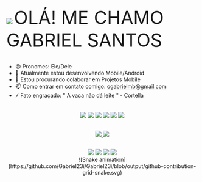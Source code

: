 <div>
  <a href"https://github.com/gabriel23i">
  <img id="icon-detail-preview" width="25" src = "https://c.tenor.com/nebZyl8oN7IAAAAi/wave-hello.gif">
  <font size="7"> OLÁ! ME CHAMO GABRIEL SANTOS </font>  
</div>
 
<br>

- 😄 Pronomes: Ele/Dele
- 🌱 Atualmente estou desenvolvendo Mobile/Android
- 🤝 Estou procurando colaborar em Projetos Mobile
- 📫 Como entrar em contato comigo: ogabrielmb@gmail.com
- ⚡ Fato engraçado: " A vaca não dá leite " - Cortella

##

<div align = "center">
  <img id="icon-detail-preview" width="60" src = "https://cdn.jsdelivr.net/gh/devicons/devicon/icons/android/android-plain.svg?">
  <img id="icon-detail-preview" width="60" src = "https://cdn.jsdelivr.net/gh/devicons/devicon/icons/kotlin/kotlin-original.svg">
  <img src = "https://icongr.am/devicon/javascript-original.svg?size=60&color=0f0f0f">
  <img src = "https://icongr.am/devicon/html5-original.svg?size=60&color=currentColor">
  <img src = "https://icongr.am/devicon/css3-original.svg?size=60&color=currentColor">
  <img id="icon-detail-preview" width="60" src = "https://cdn.jsdelivr.net/gh/devicons/devicon/icons/intellij/intellij-original.svg"
</div>

  ##
  
  <div align = "center">
<a href="https://github.com/gabriel23i">
<img height="180em" src="https://github-readme-stats.vercel.app/api?username=gabriel23i&show_icons=true&theme=blue-green&include_all_commits=true&count_private=true">
<img height="180em" src="https://github-readme-stats.vercel.app/api/top-langs/?username=gabriel23i&layout=compact&langs_count=16&theme=blue-green">
</div>
  
  ##
  
<div align = "center">
 <a href"mailto:ogabrielmb@gmail.com" target="_blank"> <img src = "https://img.shields.io/badge/Gmail-D14836?style=for-the-badge&logo=gmail&logoColor=white" target="_blank"></a>
 <a href"https://www.linkedin.com/in/gabriel-santos-23352a20a/" target="_blank"> <img src = "https://img.shields.io/badge/LinkedIn-0077B5?style=for-the-badge&logo=linkedin&logoColor=white" target="_blank"></a>
 <a href"https://discord.com/channels/@GabrielSS#1784" target="_blank"> <img src = "https://img.shields.io/badge/Discord-7289DA?style=for-the-badge&logo=discord&logoColor=white"  target="_blank"></a>
 <a href"https://t.me/@Ogabrielmb" target="_blank"> <img src = "https://img.shields.io/badge/Telegram-2CA5E0?style=for-the-badge&logo=telegram&logoColor=white"  target="_blank"></a>
</div>   
  ![Snake animation](https://github.com/Gabriel23i/Gabriel23i/blob/output/github-contribution-grid-snake.svg)

    
